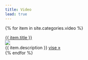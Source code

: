 ```yaml
---
title: Video
lead: true
---
```

<link rel="stylesheet" href="http://maxcdn.bootstrapcdn.com/bootstrap/3.3.5/css/bootstrap.min.css">
<script src="https://ajax.googleapis.com/ajax/libs/jquery/1.11.3/jquery.min.js"></script>
<script src="http://maxcdn.bootstrapcdn.com/bootstrap/3.3.5/js/bootstrap.min.js"></script>

{% for item in site.categories.video %}
<div class="panel panel-default">
 <div class="panel-body">
<div class="col-md-12">
<a class="text-title-p" href="{{site.baseurl}}{{item.url}}">{{ item.title }}</a>
<div class="form-group">
	<div class="col-md-4 wrapper ">
		<img class="img-post-pad" src="{{item.img_url  | prepend: site.baseurl }}">
	</div>
	<div class='col-md-8 textstyle-p wrapper'>
		{{ item.description }}  <a href="{{site.baseurl}}{{item.url}}">vise »</a>
	</div> 
</div>
</div>
</div>
</div>
{% endfor %}
